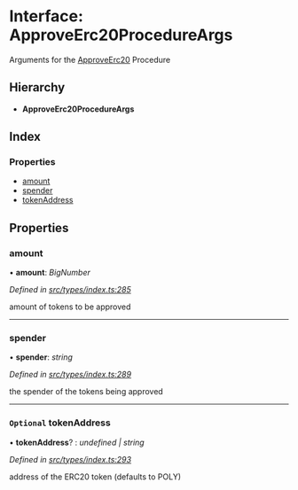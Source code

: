# Interface: ApproveErc20ProcedureArgs

Arguments for the [ApproveErc20](../enums/_types_index_.proceduretype.md#approveerc20) Procedure

## Hierarchy

- **ApproveErc20ProcedureArgs**

## Index

### Properties

- [amount](_types_index_.approveerc20procedureargs.md#amount)
- [spender](_types_index_.approveerc20procedureargs.md#spender)
- [tokenAddress](_types_index_.approveerc20procedureargs.md#optional-tokenaddress)

## Properties

### amount

• **amount**: _BigNumber_

_Defined in [src/types/index.ts:285](https://github.com/PolymathNetwork/polymath-sdk/blob/660aba8/src/types/index.ts#L285)_

amount of tokens to be approved

---

### spender

• **spender**: _string_

_Defined in [src/types/index.ts:289](https://github.com/PolymathNetwork/polymath-sdk/blob/660aba8/src/types/index.ts#L289)_

the spender of the tokens being approved

---

### `Optional` tokenAddress

• **tokenAddress**? : _undefined | string_

_Defined in [src/types/index.ts:293](https://github.com/PolymathNetwork/polymath-sdk/blob/660aba8/src/types/index.ts#L293)_

address of the ERC20 token (defaults to POLY)
